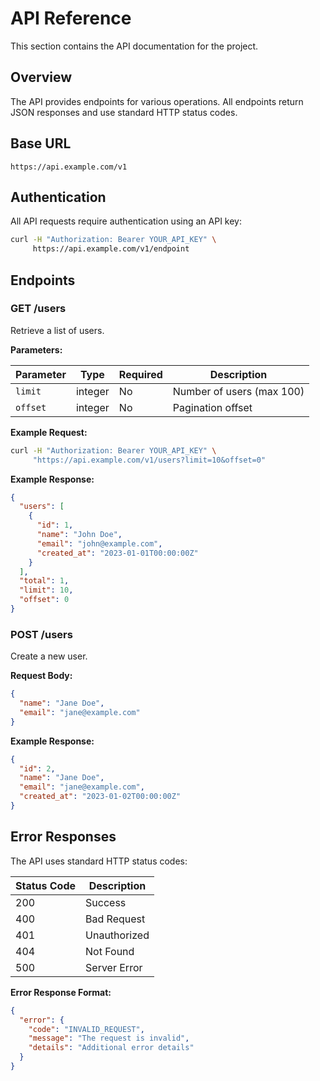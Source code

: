 # API Reference

This section contains the API documentation for the project.

## Overview

The API provides endpoints for various operations. All endpoints return JSON responses and use standard HTTP status codes.

## Base URL

```
https://api.example.com/v1
```

## Authentication

All API requests require authentication using an API key:

```bash
curl -H "Authorization: Bearer YOUR_API_KEY" \
     https://api.example.com/v1/endpoint
```

## Endpoints

### GET /users

Retrieve a list of users.

**Parameters:**

| Parameter | Type    | Required | Description               |
| --------- | ------- | -------- | ------------------------- |
| `limit`   | integer | No       | Number of users (max 100) |
| `offset`  | integer | No       | Pagination offset         |

**Example Request:**

```bash
curl -H "Authorization: Bearer YOUR_API_KEY" \
     "https://api.example.com/v1/users?limit=10&offset=0"
```

**Example Response:**

```json
{
  "users": [
    {
      "id": 1,
      "name": "John Doe",
      "email": "john@example.com",
      "created_at": "2023-01-01T00:00:00Z"
    }
  ],
  "total": 1,
  "limit": 10,
  "offset": 0
}
```

### POST /users

Create a new user.

**Request Body:**

```json
{
  "name": "Jane Doe",
  "email": "jane@example.com"
}
```

**Example Response:**

```json
{
  "id": 2,
  "name": "Jane Doe",
  "email": "jane@example.com",
  "created_at": "2023-01-02T00:00:00Z"
}
```

## Error Responses

The API uses standard HTTP status codes:

| Status Code | Description  |
| ----------- | ------------ |
| 200         | Success      |
| 400         | Bad Request  |
| 401         | Unauthorized |
| 404         | Not Found    |
| 500         | Server Error |

**Error Response Format:**

```json
{
  "error": {
    "code": "INVALID_REQUEST",
    "message": "The request is invalid",
    "details": "Additional error details"
  }
}
```
